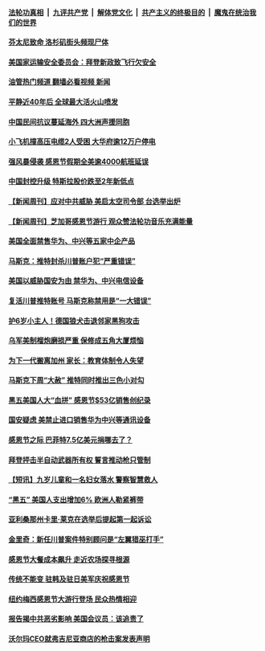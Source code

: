 ####  [法轮功真相](../../../../basic/blob/master/README.md?t=11290831) &nbsp;|&nbsp; [九评共产党](../../../../9ping.md/blob/master/README.md?t=11290831) &nbsp;|&nbsp; [解体党文化](../../../../jtdwh.md/blob/master/README.md?t=11290831)  &nbsp;|&nbsp; [共产主义的终极目的](../../../../gczydzjmd.md/blob/master/README.md?t=11290831) &nbsp;|&nbsp; [魔鬼在统治我们的世界](../../../../mgztzwmdsj.md/blob/master/README.md?t=11290831) 

#### [芬太尼致命 洛杉矶街头频现尸体](../pages/prog203/a103585638.md?t=11290831) 

#### [美国家运输安全委员会：拜登新政致飞行欠安全](../pages/prog203/a103585552.md?t=11290831) 

#### [油管热门频道 翻墙必看视频 新闻](http://129.146.143.75:81/youtube.html?11290831)

#### [平静近40年后 全球最大活火山喷发](../pages/prog203/a103585331.md?t=11290831) 

#### [中国民间抗议蔓延海外 四大洲声援同胞](../pages/prog203/a103585268.md?t=11290831) 

#### [小飞机撞高压电缆2人受困 大华府逾12万户停电](../pages/prog203/a103585009.md?t=11290831) 

#### [强风暴侵袭 感恩节假期全美逾4000航班延误](../pages/prog203/a103584954.md?t=11290831) 

#### [中国封控升级 特斯拉股价跌至2年新低点](../pages/prog203/a103584504.md?t=11290831) 

#### [【新闻周刊】应对中共威胁 美启太空司令部 台选举出炉](../pages/prog203/a103584308.md?t=11290831) 

#### [【新闻周刊】芝加哥感恩节游行 观众赞法轮功音乐充满能量](../pages/prog203/a103584281.md?t=11290831) 

#### [美国全面禁售华为、中兴等五家中企产品](../pages/prog203/a103584095.md?t=11290831) 

#### [马斯克：推特封杀川普账户犯“严重错误”](../pages/prog203/a103584049.md?t=11290831) 

#### [美国以威胁国安为由 禁华为、中兴电信设备](../pages/prog203/a103584030.md?t=11290831) 

#### [复活川普推特账号 马斯克称禁用是“一大错误”](../pages/prog203/a103583877.md?t=11290831) 

#### [护6岁小主人！德国狼犬击退邻家黑狗攻击](../pages/prog203/a103583872.md?t=11290831) 

#### [乌军美制榴炮磨损严重 保修成五角大厦烦恼](../pages/prog203/a103583856.md?t=11290831) 

#### [为下一代搬离加州 家长：教育体制令人失望](../pages/prog203/a103583628.md?t=11290831) 

#### [马斯克下周“大赦” 推特同时推出三色小对勾](../pages/prog203/a103583654.md?t=11290831) 

#### [黑五美国人大“血拼” 感恩节$53亿销售创纪录](../pages/prog203/a103583662.md?t=11290831) 

#### [国安疑虑 美禁止进口销售华为中兴等通讯设备](../pages/prog203/a103583641.md?t=11290831) 

#### [感恩节之际 巴菲特7.5亿美元捐哪去了？](../pages/prog203/a103583563.md?t=11290831) 

#### [拜登抨击半自动武器所有权 誓言推动枪只管制](../pages/prog203/a103583454.md?t=11290831) 

#### [【短讯】九岁儿童和一名妇女落水 警察智慧救人](../pages/prog203/a103583426.md?t=11290831) 

#### [“黑五” 美国人支出增加6% 欧洲人勒紧裤带](../pages/prog203/a103583262.md?t=11290831) 

#### [亚利桑那州卡里·莱克在选举后提起第一起诉讼](../pages/prog203/a103583351.md?t=11290831) 

#### [金里奇：新任川普案件特别顾问是“左翼猎巫打手”](../pages/prog203/a103582731.md?t=11290831) 

#### [感恩节大餐成本飙升 走近农场探寻根源](../pages/prog203/a103582775.md?t=11290831) 

#### [传统不能变 驻韩及驻日美军庆祝感恩节](../pages/prog203/a103582769.md?t=11290831) 

#### [纽约梅西感恩节大游行登场 民众热情相迎](../pages/prog203/a103582766.md?t=11290831) 

#### [报告揭中共恶劣影响 美国会议员：该追责了](../pages/prog203/a103582629.md?t=11290831) 

#### [沃尔玛CEO就弗吉尼亚商店的枪击案发表声明](../pages/prog203/a103582669.md?t=11290831) 

<img src='http://gfw-breaker.win/goodnews/indexes/prog203.md' width='0px' height='0px'/>
